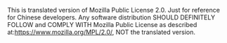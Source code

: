 This is translated version of Mozilla Public License 2.0. Just for reference for Chinese developers. 
Any software distribution SHOULD DEFINITELY FOLLOW and COMPLY WITH Mozilla Public License as described at:https://www.mozilla.org/MPL/2.0/, NOT the translated version.